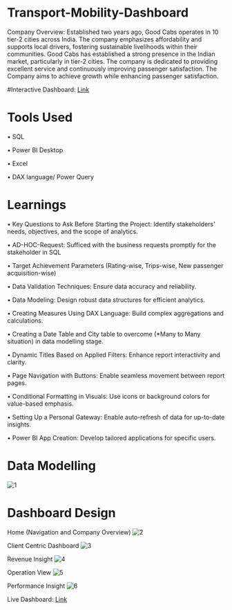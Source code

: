 # Transport-Mobility-Dashboard
Company Overview: Established two years ago, Good Cabs operates in 10 tier-2 cities across India. The company emphasizes affordability and supports local drivers, fostering sustainable livelihoods within their communities. Good Cabs has established a strong presence in the Indian market, particularly in tier-2 cities. The company is dedicated to providing excellent service and continuously improving passenger satisfaction. The Company aims to achieve growth while enhancing passenger satisfaction.

#Interactive Dashboard: [Link](https://app.powerbi.com/view?r=eyJrIjoiM2I5MTBiODQtYzFmMC00NTg2LWIyZjYtYmUwMTI3YTM4NDBmIiwidCI6ImM2ZTU0OWIzLTVmNDUtNDAzMi1hYWU5LWQ0MjQ0ZGM1YjJjNCJ9)

# Tools Used
• SQL

• Power BI Desktop

• Excel

• DAX language/ Power Query

# Learnings
• Key Questions to Ask Before Starting the Project: Identify stakeholders' needs, objectives, and the scope of analytics.

• AD-HOC-Request: Sufficed with the business requests promptly for the stakeholder in SQL

• Target Achievement Parameters (Rating-wise, Trips-wise, New passenger acquisition-wise)

• Data Validation Techniques: Ensure data accuracy and reliability.

• Data Modeling: Design robust data structures for efficient analytics.

• Creating Measures Using DAX Language: Build complex aggregations and calculations.

• Creating a Date Table and City table to overcome (*Many to Many situation) in data modelling stage.

• Dynamic Titles Based on Applied Filters: Enhance report interactivity and clarity.

• Page Navigation with Buttons: Enable seamless movement between report pages.

• Conditional Formatting in Visuals: Use icons or background colors for value-based emphasis.

• Setting Up a Personal Gateway: Enable auto-refresh of data for up-to-date insights.

• Power BI App Creation: Develop tailored applications for specific users.

# Data Modelling
![1](https://github.com/user-attachments/assets/8da327e7-655c-4e76-ba45-01ad335d1325)


# Dashboard Design
Home (Navigation and Company Overview)
![2](https://github.com/user-attachments/assets/58ccf42a-38a3-49d7-8edd-359afd358861)


Client Centric Dashboard
![3](https://github.com/user-attachments/assets/e52c2cee-d719-4cb3-b286-0b594ef7f542)


Revenue Insight
![4](https://github.com/user-attachments/assets/74322f8e-4e82-4673-92ad-ed3449083d02)


Operation View
![5](https://github.com/user-attachments/assets/59a3ae49-a78e-4cab-a7ed-4702d26cfc73)


Performance Insight
![6](https://github.com/user-attachments/assets/625f2a94-e850-41f7-a0dd-f57d77f039a2)


Live Dashboard: [Link](https://app.powerbi.com/view?r=eyJrIjoiM2I5MTBiODQtYzFmMC00NTg2LWIyZjYtYmUwMTI3YTM4NDBmIiwidCI6ImM2ZTU0OWIzLTVmNDUtNDAzMi1hYWU5LWQ0MjQ0ZGM1YjJjNCJ9)
